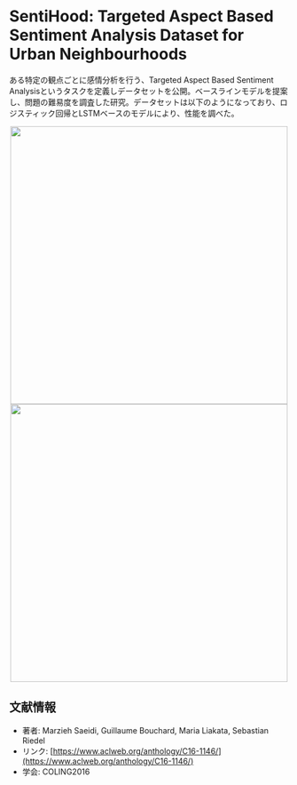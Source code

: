 # SentiHood: Targeted Aspect Based Sentiment Analysis Dataset for Urban Neighbourhoods
ある特定の観点ごとに感情分析を行う、Targeted Aspect Based Sentiment Analysisというタスクを定義しデータセットを公開。ベースラインモデルを提案し、問題の難易度を調査した研究。データセットは以下のようになっており、ロジスティック回帰とLSTMベースのモデルにより、性能を調べた。

<p align="center">
<img width="500" src="https://user-images.githubusercontent.com/53220859/85217682-89843800-b3ce-11ea-9715-6ada240eb1d0.png">
<img width="500" src="https://user-images.githubusercontent.com/53220859/85217683-8be69200-b3ce-11ea-9e1f-d70210f8d2ae.png">
</p>



## 文献情報
- 著者: Marzieh Saeidi, Guillaume Bouchard, Maria Liakata, Sebastian Riedel
- リンク: [https://www.aclweb.org/anthology/C16-1146/](https://www.aclweb.org/anthology/C16-1146/)
- 学会: COLING2016
